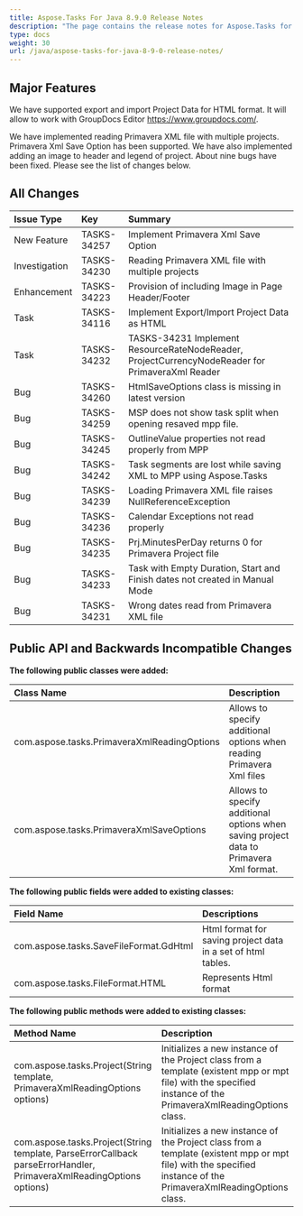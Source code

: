 ```yaml
---
title: Aspose.Tasks For Java 8.9.0 Release Notes
description: "The page contains the release notes for Aspose.Tasks for Java 8.9.0."
type: docs
weight: 30
url: /java/aspose-tasks-for-java-8-9-0-release-notes/
---
```


## **Major Features**
We have supported export and import Project Data for HTML format. It will 
allow to work with GroupDocs Editor <https://www.groupdocs.com/>.

We have implemented reading Primavera XML file with multiple 
projects. Primavera Xml Save Option has been supported. We have also 
implemented adding an image to header and legend of project. About nine 
bugs have been fixed. Please see the list of changes below.

## **All Changes**
|**Issue Type** |**Key** |**Summary** |
| :- | :- | :- |
|New Feature |TASKS-34257 |Implement Primavera Xml Save Option |
|Investigation |TASKS-34230 |Reading Primavera XML file with multiple projects |
|Enhancement |TASKS-34223 |Provision of including Image in Page Header/Footer |
|Task |TASKS-34116 |Implement Export/Import Project Data as HTML |
|Task |TASKS-34232 |TASKS-34231 Implement ResourceRateNodeReader, ProjectCurrencyNodeReader for PrimaveraXml Reader |
|Bug |TASKS-34260 |HtmlSaveOptions class is missing in latest version |
|Bug |TASKS-34259 |MSP does not show task split when opening resaved mpp file. |
|Bug |TASKS-34245 |OutlineValue properties not read properly from MPP |
|Bug |TASKS-34242 |Task segments are lost while saving XML to MPP using Aspose.Tasks |
|Bug |TASKS-34239 |Loading Primavera XML file raises NullReferenceException |
|Bug |TASKS-34236 |Calendar Exceptions not read properly |
|Bug |TASKS-34235 |Prj.MinutesPerDay returns 0 for Primavera Project file |
|Bug |TASKS-34233 |Task with Empty Duration, Start and Finish dates not created in Manual Mode |
|Bug |TASKS-34231 |Wrong dates read from Primavera XML file |


## **Public API and Backwards Incompatible Changes**

**The following public classes were added:**

|**Class Name**|**Description**|
| :- | :- |
|com.aspose.tasks.PrimaveraXmlReadingOptions |Allows to specify additional options when reading Primavera Xml files |
|com.aspose.tasks.PrimaveraXmlSaveOptions |Allows to specify additional options when saving project data to Primavera Xml format. |
**The following public fields were added to existing classes:**

|**Field Name**|**Descriptions**|
| :- | :- |
|com.aspose.tasks.SaveFileFormat.GdHtml |Html format for saving project data in a set of html tables. |
|com.aspose.tasks.FileFormat.HTML |Represents Html format |
**The following public methods were added to existing classes:**

|**Method Name**|**Description**|
| :- | :- |
|com.aspose.tasks.Project(String template, PrimaveraXmlReadingOptions options) |Initializes a new instance of the Project class from a template (existent mpp or mpt file) with the specified instance of the PrimaveraXmlReadingOptions class. |
|com.aspose.tasks.Project(String template, ParseErrorCallback parseErrorHandler, PrimaveraXmlReadingOptions options) |Initializes a new instance of the Project class from a template (existent mpp or mpt file) with the specified instance of the PrimaveraXmlReadingOptions class. |